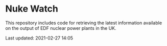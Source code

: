# Nuke Watch

This repository includes code for retrieving the latest information available on the output of EDF nuclear power plants in the UK.

Last updated: 2021-02-27 14:05